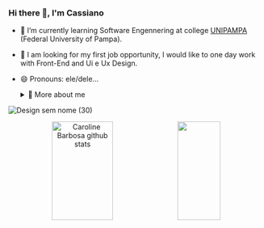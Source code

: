
### Hi there 👋, I'm Cassiano


- 🌱 I’m currently learning Software Engennering at college [UNIPAMPA](https://unipampa.edu.br/portal/#) (Federal University of Pampa).
- 🔭 I am looking for my first job opportunity, I would like to one day work with Front-End and Ui e Ux Design. 
- 😄 Pronouns: ele/dele...

  <details>
    <summary>🙋 More about me </summary>
  - I am 24 yars old, currently living in Brazil, i'm studying english in [FluencyPass](https://fluencypass.com), i have experience in SQL, Java, Java Script, HTML, CSS, NodeJs, Figma...
  </details>


![Design sem nome (30)](https://github.com/CassianoPinheiro/CassianoPinheiro/assets/54375064/168b5349-e7b3-41df-9cd6-1f5254494e8a)

<div align="center">  
  <img width="49%" height="195px" src="https://github-readme-stats.vercel.app/api?username=CassianoPinheiro&show_icons=true&count_private=true&hide_border=true&title_color=1f6feb&icon_color=1f6feb&text_color=c9d1d9&bg_color=0d1117" alt="Caroline Barbosa github stats" /> 
  <img width="41%" height="195px" src="https://github-readme-stats.vercel.app/api/top-langs/?username=CassianoPinheiro&layout=compact&hide_border=true&title_color=1f6feb&text_color=1f6feb&bg_color=0d1117" />
</div>



